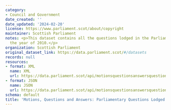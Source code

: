 ```yaml
---
category:
- Council and Government
date_created: ''
date_updated: '2024-02-20'
license: https://www.parliament.scot/about/copyright
maintainer: Scottish Parliament
notes: <p>This dataset contains all the questions lodged in the Parliament during
  the year of 2010.</p>
organization: Scottish Parliament
original_dataset_link: https://data.parliament.scot/#/datasets
records: null
resources:
- format: XML
  name: XML
  url: https://data.parliament.scot/api/motionsquestionsanswersquestions?year=2010
- format: JSON
  name: JSON
  url: https://data.parliament.scot/api/motionsquestionsanswersquestions?year=2010
schema: default
title: 'Motions, Questions and Answers: Parliamentary Questions Lodged (2010)'
---
```


